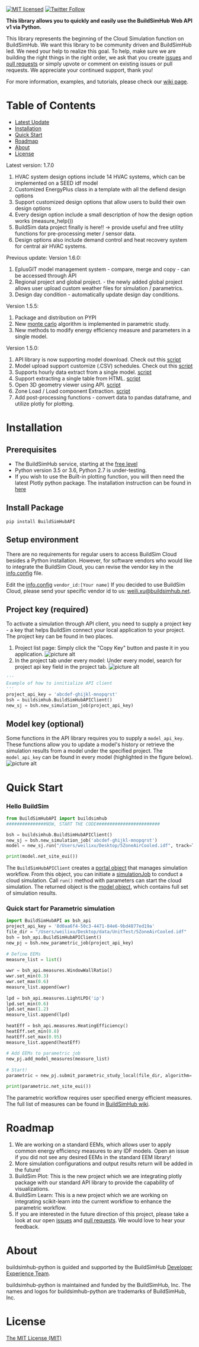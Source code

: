 [![MIT licensed](https://img.shields.io/badge/license-MIT-blue.svg)](./LICENSE.txt)
[![Twitter Follow](https://img.shields.io/twitter/follow/sendgrid.svg?style=social&label=Follow)](https://twitter.com/buildsimhub)

**This library allows you to quickly and easily use the BuildSimHub Web API v1 via Python.**

This library represents the beginning of the Cloud Simulation function on BuildSimHub. We want this library to be community driven and BuildSimHub led. We need your help to realize this goal. To help, make sure we are building the right things in the right order, we ask that you create [issues](https://github.com/weilix88/buildsimhub_python_api/issues) and [pull requests](https://github.com/weilix88/buildsimhub_python_api/pulls) or simply upvote or comment on existing issues or pull requests.
We appreciate your continued support, thank you!

For more information, examples, and tutorials, please check our [wiki page](https://github.com/weilix88/buildsimhub_python_api/wiki).

# Table of Contents
* [Latest Update](#update)
* [Installation](#installation)
* [Quick Start](#quick-start)
* [Roadmap](#roadmap)
* [About](#about)
* [License](#license)

<a name="update"></a>
Latest version: 1.7.0
1. HVAC system design options include 14 HVAC systems, which can be implemented on a SEED idf model
2. Customized EnergyPlus class in a template with all the defiend design options
3. Support customized design options that allow users to build their own design options
4. Every design option include a small description of how the design option works (measure_help())
5. BuildSim data project finally is here!! -> provide useful and free utility functions for pre-processing meter / sensor data.
6. Design options also include demand control and heat recovery system for central air HVAC systems.

Previous update:
Version 1.6.0:
1. EplusGIT model management system - compare, merge and copy - can be accessed through API
2. Regional project and global project. - the newly added global project allows user upload custom weather files for simulation / parametrics.
3. Design day condition - automatically update design day conditions.

Version 1.5.5:
1. Package and distribution on PYPI
2. New [monte carlo](https://en.wikipedia.org/wiki/Monte_Carlo) algorithm is implemented in parametric study.
3. New methods to modify energy efficiency measure and parameters in a single model.

Version 1.5.0:
1. API library is now supporting model download. Check out this [script](https://github.com/weilix88/buildsimhub_python_api/blob/master/test/download_model_test.py)
2. Model upload support customize (.CSV) schedules. Check out this [script](https://github.com/weilix88/buildsimhub_python_api/blob/master/test/simulation_csv_test.py)
3. Supports hourly data extract from a single model. [script](https://github.com/weilix88/buildsimhub_python_api/blob/master/test/hourly_data_retrieve.py)
4. Support extracting a single table from HTML. [script](https://github.com/weilix88/buildsimhub_python_api/blob/master/test/html_table_test.py)
5. Open 3D geometry viewer using API. [script](https://github.com/weilix88/buildsimhub_python_api/blob/master/test/model_geo_test.py)
6. Zone Load / Load component Extraction. [script](https://github.com/weilix88/buildsimhub_python_api/blob/master/test/zone_load_test.py)
7. Add post-processing functions - convert data to pandas dataframe, and utilize plotly for plotting.

<a name="installation"></a>

# Installation

## Prerequisites
- The BuildSimHub service, starting at the [free level](https://my.buildsim.io/register.html)
- Python version 3.5 or 3.6, Python 2.7 is under-testing.
- If you wish to use the Built-in plotting function, you will then need the latest Plotly python package. The installation instruction can be found in [here](https://plot.ly/python/getting-started/)

## Install Package
```
pip install BuildSimHubAPI
```

## Setup environment
There are no requirements for regular users to access BuildSim Cloud besides a Python installation.
However, for software vendors who would like to integrate the BuildSim Cloud, you can revise the vendor key in the [info.config](https://github.com/weilix88/buildsimhub_python_api/blob/master/BuildSimHubAPI/info.config) file.

Edit the [info.config](https://github.com/weilix88/buildsimhub_python_api/blob/master/BuildSimHubAPI/info.config)
`vendor_id:[Your name]`
If you decided to use BuildSim Cloud, please send your specific vendor id to us: weili.xu@buildsimhub.net.

## Project key (required)
To activate a simulation through API client, you need to supply a project key - a key that helps BuildSim connect your local application to your project.
The project key can be found in two places.
1. Project list page: Simply click the "Copy Key" button and paste it in you application.
![picture alt](https://imgur.com/61cyNlE.png)
2. In the project tab under every model: Under every model, search for project api key field in the project tab.
![picture alt](https://imgur.com/hndWwBI.png)

```python
'''
Example of how to innitialize API client
'''
project_api_key = 'abcdef-ghijkl-mnopqrst'
bsh = buildsimhub.BuildSimHubAPIClient()
new_sj = bsh.new_simulation_job(project_api_key)
```

## Model key (optional)
Some functions in the API library requires you to supply a `model_api_key`. These functions allow you to update a model's history or retrieve the simulation results from a model under the specified project. The `model_api_key` can be found in every model (highlighted in the figure below).
![picture alt](https://imgur.com/gO4elTT.png)

<a name="quick-start"></a>
# Quick Start
### Hello BuildSim
```python
from BuildSimHubAPI import buildsimhub
###############NOW, START THE CODE########################

bsh = buildsimhub.BuildSimHubAPIClient()
new_sj = bsh.new_simulation_job('abcdef-ghijkl-mnopqrst')
model = new_sj.run("/Users/weilixu/Desktop/5ZoneAirCooled.idf", track=True)

print(model.net_site_eui())
```

The `BuildSimHubAPIClient` creates a [portal object](https://github.com/weilix88/buildsimhub_python_api/blob/master/BuildSimHubAPI/buildsimhub.py) that manages simulation workflow.
From this object, you can initiate a [simulationJob](https://github.com/weilix88/buildsimhub_python_api/blob/master/BuildSimHubAPI/helpers/simulationJob.py) to conduct a cloud simulation. Call `run()` method with parameters can start the cloud simulation. The returned object is the [model object](https://github.com/weilix88/buildsimhub_python_api/wiki/Simulation_Results), which contains full set of simulation results.

### Quick start for Parametric simulation
```python
import BuildSimHubAPI as bsh_api
project_api_key = '8d0aa6f4-50c3-4471-84e6-9bd4877ed19a'
file_dir = "/Users/weilixu/Desktop/data/UnitTest/5ZoneAirCooled.idf"
bsh = bsh_api.BuildSimHubAPIClient()
new_pj = bsh.new_parametric_job(project_api_key) 
 
# Define EEMs  
measure_list = list()  
  
wwr = bsh_api.measures.WindowWallRatio()  
wwr.set_min(0.3)  
wwr.set_max(0.6)  
measure_list.append(wwr)  
  
lpd = bsh_api.measures.LightLPD('ip')  
lpd.set_min(0.6)  
lpd.set_max(1.2)  
measure_list.append(lpd)  
  
heatEff = bsh_api.measures.HeatingEfficiency()  
heatEff.set_min(0.8)  
heatEff.set_max(0.95)  
measure_list.append(heatEff)  
  
# Add EEMs to parametric job  
new_pj.add_model_measures(measure_list)  
  
# Start!  
parametric = new_pj.submit_parametric_study_local(file_dir, algorithm='montecarlo', size=10, track=True)  

print(parametric.net_site_eui())
```
The parametric workflow requires user specified energy efficient measures. The full list of measures can be found in [BuildSimHub wiki](https://github.com/weilix88/buildsimhub_python_api/wiki/Parametric#energyefficientmeasures).

<a name="roadmap"></a>
# Roadmap
1. We are working on a standard EEMs, which allows user to apply common energy efficiency measures to any IDF models. Open an issue if you did not see any desired EEMs in the standard EEM library!
2. More simulation configurations and output results return will be added in the future!
3. BuildSim Plot: This is the new project which we are integrating plotly package with our standard API library to provide the capability of visualizations.
4. BuildSim Learn: This is a new project which we are working on integrating scikit-learn into the current workflow to enhance the parametric workflow.
5. If you are interested in the future direction of this project, please take a look at our open [issues](https://github.com/weilix88/buildsimhub_python_api/issues) and [pull requests](https://github.com/weilix88/buildsimhub_python_api/pulls). We would love to hear your feedback.

<a name="about"></a>
# About

buildsimhub-python is guided and supported by the BuildSimHub [Developer Experience Team](mailto:haopeng.wang@buildsimhub.net).

buildsimhub-python is maintained and funded by the BuildSimHub, Inc. The names and logos for buildsimhub-python are trademarks of BuildSimHub, Inc.

<a name="license"></a>
# License
[The MIT License (MIT)](LICENSE.txt)
